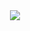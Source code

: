 <div align="center">
    <img src="https://github.com/andresceo/beta04/blob/main/assets/infotool.png">
</div>
